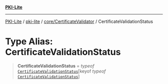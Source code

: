 [**PKI-Lite**](../../../../README.md)

---

[PKI-Lite](../../../../README.md) / [pki-lite](../../../README.md) / [core/CertificateValidator](../README.md) / CertificateValidationStatus

# Type Alias: CertificateValidationStatus

> **CertificateValidationStatus** = _typeof_ [`CertificateValidationStatus`](../variables/CertificateValidationStatus.md)\[keyof _typeof_ [`CertificateValidationStatus`](../variables/CertificateValidationStatus.md)\]
